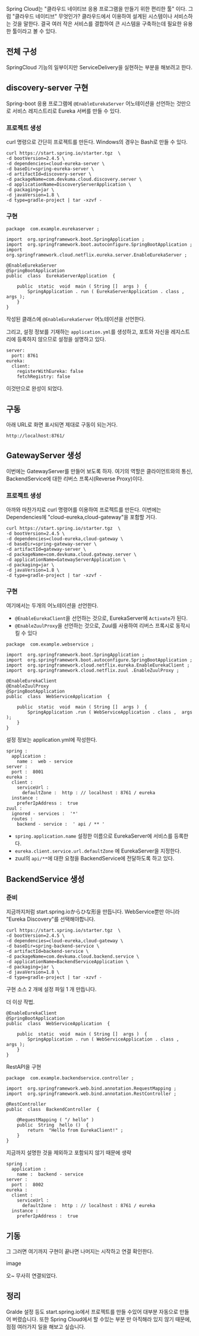 Spring Cloud는 "클라우드 네이티브 응용 프로그램을 만들기 위한 편리한 툴" 이다. 그럼 "클라우드 네이티브" 무엇인가? 클라우드에서 이용하여 설계된 시스템이나 서비스하는 것을 말한다. 결국 여러 작은 서비스를 결합하여 큰 시스템을 구축하는데 필요한 유용한 툴이라고 볼 수 있다.


## 전체 구성
SpringCloud 기능의 일부이지만 ServiceDelivery을 실현하는 부분을 해보려고 한다.



## discovery-server 구현
Spring-boot 응용 프로그램에 `@EnableEurekaServer` 어노테이션을 선언하는 것만으로 서비스 레지스트리로 Eureka 서버를 만들 수 있다.

### 프로젝트 생성
curl 명령으로 간단히 프로젝트를 만든다. Windows의 경우는 Bash로 만들 수 있다.

```
curl https://start.spring.io/starter.tgz  \
-d bootVersion=2.4.5 \
-d dependencies=cloud-eureka-server \
-d baseDir=spring-eureka-server \
-d artifactId=discovery-server \
-d packageName=com.devkuma.cloud.discovery.server \
-d applicationName=DiscoveryServerApplication \
-d packaging=jar \
-d javaVersion=1.8 \
-d type=gradle-project | tar -xzvf -
```

### 구현
```
package  com.example.eurekaserver ; 

import  org.springframework.boot.SpringApplication ; 
import  org.springframework.boot.autoconfigure.SpringBootApplication ; 
import  org.springframework.cloud.netflix.eureka.server.EnableEurekaServer ; 

@EnableEurekaServer 
@SpringBootApplication 
public  class  EurekaServerApplication  { 

    public  static  void  main ( String []  args )  { 
        SpringApplication . run ( EurekaServerApplication . class , args ); 
    } 
}
```
작성된 클래스에 `@EnableEurekaServer` 어노테이션을 선언한다.

그리고, 설정 정보를 기재하는 `application.yml`를 생성하고, 포트와 자신을 레지스트리에 등록하지 않으므로 설정을 설명하고 있다.
```
server:
  port: 8761
eureka:
  client:
    registerWithEureka: false
    fetchRegistry: false
```
이것만으로 완성이 되었다.


## 구동
아래 URL로 화면 표시되면 제대로 구동이 되는거다.
```
http://localhost:8761/
```


## GatewayServer 생성
이번에는 GatewayServer를 만들어 보도록 하자. 여기의 역할은 클라이언트와의 통신, BackendService에 대한 리버스 프록시(Reverse Proxy)이다.


### 프로젝트 생성
아까와 마찬가지로 curl 명령어를 이용하여 프로젝트를 만든다. 이번에는 Dependencies에 "cloud-eureka,cloud-gateway"을 포함할 거다.

```
curl https://start.spring.io/starter.tgz  \
-d bootVersion=2.4.5 \
-d dependencies=cloud-eureka,cloud-gateway \
-d baseDir=spring-gateway-server \
-d artifactId=gateway-server \
-d packageName=com.devkuma.cloud.gateway.server \
-d applicationName=GatewayServerApplication \
-d packaging=jar \
-d javaVersion=1.8 \
-d type=gradle-project | tar -xzvf -
```


### 구현
여기에서는 두개의 어노테이션을 선언한다.

- `@EnableEurekaClient`을 선언하는 것으로, EurekaServer에 `Activate`가 된다.
- `@EnableZuulProxy`을 선언하는 것으로, Zuul를 사용하여 리버스 프록시로 동작시킬 수 있다
```
package  com.example.webservice ; 

import  org.springframework.boot.SpringApplication ; 
import  org.springframework.boot.autoconfigure.SpringBootApplication ; 
import  org.springframework.cloud.netflix.eureka.EnableEurekaClient ; 
import  org.springframework.cloud.netflix.zuul .EnableZuulProxy ; 

@EnableEurekaClient 
@EnableZuulProxy 
@SpringBootApplication 
public  class  WebServiceApplication  { 

    public  static  void  main ( String []  args )  { 
        SpringApplication .run ( WebServiceApplication . class ,  args ); 
    } 
}
```
설정 정보는 application.yml에 작성한다.
```
spring : 
  application : 
    name :  web - service 
server : 
  port :  8001 
eureka : 
  client : 
    serviceUrl : 
      defaultZone :  http : // localhost : 8761 / eureka 
  instance : 
    preferIpAddress :  true 
zuul : 
  ignored - services :  '*' 
  routes : 
    backend - service :  ' api / ** '
```
- `spring.application.name` 설정한 이름으로 EurekaServer에 서비스를 등록한다.
- `eureka.client.service.url.defaultZone` 에 EurekaServer을 지정한다.
- zuul의 `api/**`에 대한 요청을 BackendService에 전달하도록 하고 있다.



## BackendService 생성

### 준비
지금까지처럼 start.spring.ioからひな形을 만듭니다.
WebService뿐만 아니라 "Eureka Discovery"를 선택해야합니다.

```
curl https://start.spring.io/starter.tgz  \
-d bootVersion=2.4.5 \
-d dependencies=cloud-eureka,cloud-gateway \
-d baseDir=spring-backend-service \
-d artifactId=backend-service \
-d packageName=com.devkuma.cloud.backend.service \
-d applicationName=BackendServiceApplication \
-d packaging=jar \
-d javaVersion=1.8 \
-d type=gradle-project | tar -xzvf -
```

구현
소스 2 개에 설정 파일 1 개 만듭니다.

더 이상 작법.
```
@EnableEurekaClient 
@SpringBootApplication 
public  class  WebServiceApplication  { 

    public  static  void  main ( String []  args )  { 
        SpringApplication . run ( WebServiceApplication . class ,  args ); 
    } 
}
```
RestAPI을 구현
```
package  com.example.backendservice.controller ; 

import  org.springframework.web.bind.annotation.RequestMapping ; 
import  org.springframework.web.bind.annotation.RestController ; 

@RestController 
public  class  BackendController  { 

    @RequestMapping ( "/ hello" ) 
    public  String  hello ()  { 
        return  "Hello from EurekaClient!" ; 
    } 
}
```
지금까지 설명한 것을 제외하고 포함되지 않기 때문에 생략
```
spring : 
  application : 
    name :  backend - service 
server : 
  port :  8002 
eureka : 
  client : 
    serviceUrl : 
      defaultZone :  http : // localhost : 8761 / eureka 
  instance : 
    preferIpAddress :  true
```

## 기동
그 그러면 여기까지 구현이 끝나면 나머지는 시작하고 연결 확인한다.

image

오~ 무사히 연결되었다.

## 정리
Gralde 설정 등도 start.spring.io에서 프로젝트를 만들 수있어 대부분 자동으로 만들어 버렸습니다.
또한 Spring Cloud에서 할 수있는 부분 만 아직해라 있지 않기 때문에, 점점 여러가지 일을 해보고 싶습니다.